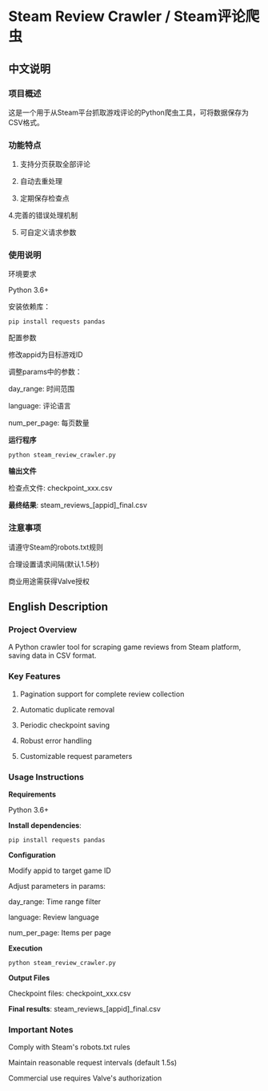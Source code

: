 # Steam Review Crawler / Steam评论爬虫
## 中文说明
### 项目概述
这是一个用于从Steam平台抓取游戏评论的Python爬虫工具，可将数据保存为CSV格式。

### 功能特点
1. 支持分页获取全部评论

2. 自动去重处理

3. 定期保存检查点

4.完善的错误处理机制

5. 可自定义请求参数

### 使用说明
环境要求

Python 3.6+

安装依赖库：
```
pip install requests pandas
```
配置参数

修改appid为目标游戏ID

调整params中的参数：

day_range: 时间范围

language: 评论语言

num_per_page: 每页数量

**运行程序**
```
python steam_review_crawler.py
```

**输出文件**

检查点文件: checkpoint_xxx.csv

**最终结果**: steam_reviews_[appid]_final.csv

### 注意事项

请遵守Steam的robots.txt规则

合理设置请求间隔(默认1.5秒)

商业用途需获得Valve授权

## English Description

### Project Overview
A Python crawler tool for scraping game reviews from Steam platform, saving data in CSV format.

### Key Features
1. Pagination support for complete review collection

2. Automatic duplicate removal

3. Periodic checkpoint saving

4. Robust error handling

5. Customizable request parameters

### Usage Instructions
**Requirements**

Python 3.6+

**Install dependencies**:

```
pip install requests pandas
```

**Configuration**

Modify appid to target game ID

Adjust parameters in params:

day_range: Time range filter

language: Review language

num_per_page: Items per page

**Execution**

```
python steam_review_crawler.py
```

**Output Files**

Checkpoint files: checkpoint_xxx.csv

**Final results**: steam_reviews_[appid]_final.csv

### Important Notes

Comply with Steam's robots.txt rules

Maintain reasonable request intervals (default 1.5s)

Commercial use requires Valve's authorization
